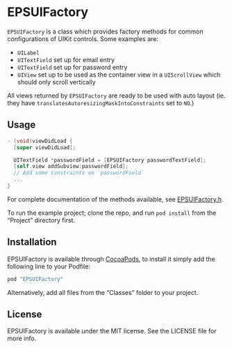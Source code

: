 # EPSUIFactory

`EPSUIFactory` is a class which provides factory methods for common configurations of UIKit controls. Some examples are:

- `UILabel`
- `UITextField` set up for email entry
- `UITextField` set up for password entry
- `UIView` set up to be used as the container view in a `UIScrollView` which should only scroll vertically

All views returned by `EPSUIFactory` are ready to be used with auto layout (ie. they have `translatesAutoresizingMaskIntoConstraints` set to `NO`.)

## Usage

```objective-c
- (void)viewDidLoad {
  [super viewDidLoad];

  UITextField *passwordField = [EPSUIFactory passwordTextField];
  [self.view addSubview:passwordField];
  // Add some constraints on `passwordField`
  ...
}
```

For complete documentation of the methods available, see [EPSUIFactory.h](https://github.com/ElectricPeelSoftware/EPSUIFactory/blob/master/Classes/EPSUIFactory.h).

To run the example project; clone the repo, and run `pod install` from the “Project” directory first.

## Installation

EPSUIFactory is available through [CocoaPods](http://cocoapods.org), to install it simply add the following line to your Podfile:

```ruby
pod "EPSUIFactory"
```

Alternatively, add all files from the “Classes” folder to your project.

## License

EPSUIFactory is available under the MIT license. See the LICENSE file for more info.
